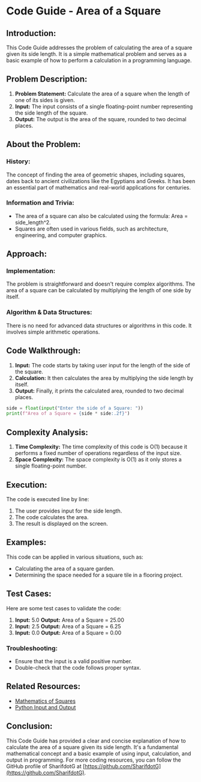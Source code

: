 # Code Guide - Area of a Square

## Introduction:
This Code Guide addresses the problem of calculating the area of a square given its side length. It is a simple mathematical problem and serves as a basic example of how to perform a calculation in a programming language.

## Problem Description:
1. **Problem Statement:** Calculate the area of a square when the length of one of its sides is given.
2. **Input:** The input consists of a single floating-point number representing the side length of the square.
3. **Output:** The output is the area of the square, rounded to two decimal places.

## About the Problem:
### History:
The concept of finding the area of geometric shapes, including squares, dates back to ancient civilizations like the Egyptians and Greeks. It has been an essential part of mathematics and real-world applications for centuries.

### Information and Trivia:
- The area of a square can also be calculated using the formula: Area = side_length^2.
- Squares are often used in various fields, such as architecture, engineering, and computer graphics.

## Approach:
### Implementation:
The problem is straightforward and doesn't require complex algorithms. The area of a square can be calculated by multiplying the length of one side by itself.

### Algorithm & Data Structures:
There is no need for advanced data structures or algorithms in this code. It involves simple arithmetic operations.

## Code Walkthrough:
1. **Input:** The code starts by taking user input for the length of the side of the square.
2. **Calculation:** It then calculates the area by multiplying the side length by itself.
3. **Output:** Finally, it prints the calculated area, rounded to two decimal places.

```python
side = float(input("Enter the side of a Square: "))
print(f"Area of a Square = {side * side:.2f}")
```

## Complexity Analysis:
1. **Time Complexity:** The time complexity of this code is O(1) because it performs a fixed number of operations regardless of the input size.
2. **Space Complexity:** The space complexity is O(1) as it only stores a single floating-point number.

## Execution:
The code is executed line by line:
1. The user provides input for the side length.
2. The code calculates the area.
3. The result is displayed on the screen.

## Examples:
This code can be applied in various situations, such as:
- Calculating the area of a square garden.
- Determining the space needed for a square tile in a flooring project.

## Test Cases:
Here are some test cases to validate the code:
1. **Input:** 5.0
   **Output:** Area of a Square = 25.00
2. **Input:** 2.5
   **Output:** Area of a Square = 6.25
3. **Input:** 0.0
   **Output:** Area of a Square = 0.00

### Troubleshooting:
- Ensure that the input is a valid positive number.
- Double-check that the code follows proper syntax.

## Related Resources:
- [Mathematics of Squares](https://en.wikipedia.org/wiki/Square)
- [Python Input and Output](https://docs.python.org/3/tutorial/inputoutput.html)

## Conclusion:
This Code Guide has provided a clear and concise explanation of how to calculate the area of a square given its side length. It's a fundamental mathematical concept and a basic example of using input, calculation, and output in programming. For more coding resources, you can follow the GitHub profile of SharifdotG at [https://github.com/SharifdotG](https://github.com/SharifdotG).